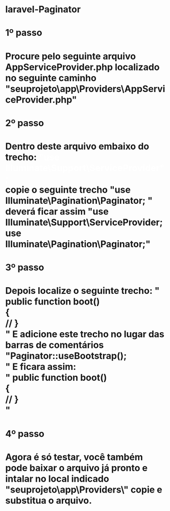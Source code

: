 # laravel-Paginator

<h1>1º passo<h1>
<p>Procure pelo seguinte arquivo AppServiceProvider.php localizado no seguinte caminho <br> "<strong>seuprojeto\app\Providers\AppServiceProvider.php</strong>"</p>

<h1>2º passo<h1>
<p>Dentro deste arquivo embaixo do trecho: <strong style="color:#ffffff;">"use Illuminate\Support\ServiceProvider";</strong><br> copie o seguinte trecho "<strong>use Illuminate\Pagination\Paginator;
</strong>"<br> deverá ficar assim "<strong>use Illuminate\Support\ServiceProvider;<br>
use Illuminate\Pagination\Paginator;</strong>"</p>

<h1>3º passo<h1>

<p>Depois localize o seguinte trecho: "<strong> public function boot()<br>
    {<br>
    //
    }<br></strong>"
    E adicione este trecho no lugar das barras de comentários "<strong>Paginator::useBootstrap(); </strong><br>"
    E ficara assim:<br>
    "<strong> public function boot()<br>
    {<br>
    //
    }<br></strong>"</p>

<h1>4º passo<h1>

<p>Agora é só testar, você também pode baixar o arquivo já pronto e intalar no local indicado "seuprojeto\app\Providers\" copie e substitua o arquivo.</p>

